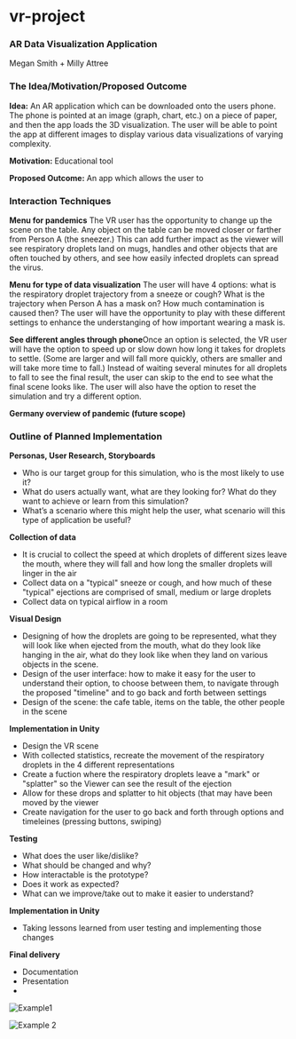 # vr-project

### AR Data Visualization Application
Megan Smith + Milly Attree 

### The Idea/Motivation/Proposed Outcome
**Idea:** An AR application which can be downloaded onto the users phone. The phone is pointed at an image (graph, chart, etc.) on a piece of paper, and then the app loads the 3D visualization. The user will be able to point the app at different images to display various data visualizations of varying complexity. 

**Motivation:** Educational tool 

**Proposed Outcome:** An app which allows the user to 


### Interaction Techniques
**Menu for pandemics** The VR user has the opportunity to change up the scene on the table. Any object on the table can be moved closer or farther from Person A (the sneezer.) This can add further impact as the viewer will see respiratory droplets land on mugs, handles and other objects that are often touched by others, and see how easily infected droplets can spread the virus. 

**Menu for type of data visualization** The user will have 4 options: what is the respiratory droplet trajectory from a sneeze or cough? What is the trajectory when Person A has a mask on? How much contamination is caused then? The user will have the opportunity to play with these different settings to enhance the understanging of how important wearing a mask is. 

**See different angles through phone**Once an option is selected, the VR user will have the option to speed up or slow down how long it takes for droplets to settle. (Some are larger and will fall more quickly, others are smaller and will take more time to fall.) Instead of waiting several minutes for all droplets to fall to see the final result, the user can skip to the end to see what the final scene looks like. The user will also have the option to reset the simulation and try a different option. 

**Germany overview of pandemic (future scope)**

### Outline of Planned Implementation
**Personas, User Research, Storyboards**
*  Who is our target group for this simulation, who is the most likely to use it?
*  What do users actually want, what are they looking for? What do they want to achieve or learn from this simulation?
* What’s a scenario where this might help the user, what scenario will this type of application be useful?

**Collection of data**
* It is crucial to collect the speed at which droplets of different sizes leave the mouth, where they will fall and how long the smaller droplets will linger in the air
* Collect data on a "typical" sneeze or cough, and how much of these "typical" ejections are comprised of small, medium or large droplets
* Collect data on typical airflow in a room

**Visual Design**
* Designing of how the droplets are going to be represented, what they will look like when ejected from the mouth, what do they look like hanging in the air, what do they look like when they land on various objects in the scene. 
* Design of the user interface: how to make it easy for the user to understand their option, to choose between them, to navigate through the proposed "timeline" and to go back and forth between settings
* Design of the scene: the cafe table, items on the table, the other people in the scene

**Implementation in Unity**
* Design the VR scene
* With collected statistics, recreate the movement of the respiratory droplets in the 4 different representations
* Create a fuction where the respiratory droplets leave a "mark" or "splatter" so the Viewer can see the result of the ejection
* Allow for these drops and splatter to hit objects (that may have been moved by the viewer
* Create navigation for the user to go back and forth through options and timeleines (pressing buttons, swiping)

**Testing**
* What does the user like/dislike?
* What should be changed and why?
* How interactable is the prototype?
* Does it work as expected?
* What can we improve/take out to make it easier to understand?

**Implementation in Unity**
* Taking lessons learned from user testing and implementing those changes

**Final delivery**
* Documentation
* Presentation
*

![Example1](https://blogs.3ds.com/simulia/wp-content/uploads/sites/18/2020/04/TimeAnimation_0042.png)

![Example 2](https://i.ytimg.com/vi/md6G2hqrhBE/maxresdefault.jpg)
